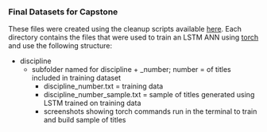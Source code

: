 ### Final Datasets for Capstone

These files were created using the cleanup scripts available [here](https://github.com/dbouquin/DATA_698/blob/master/data_vis_examples/data_cleanup_for_vis.ipynb). Each directory contains the files that were used to train an LSTM ANN using [torch](http://torch.ch/) and use the following structure:    
* discipline
	* subfolder named for discipline + _number; number = of titles included in training dataset
		* discipline_number.txt = training data
		* discipline_number_sample.txt = sample of titles generated using LSTM trained on training data
		* screenshots showing torch commands run in the terminal to train and build sample of titles 